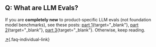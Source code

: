 ## Q: What are LLM Evals?

If you are **completely new** to product-specific LLM evals (not foundation model benchmarks), see these posts: [part 1](https://hamel.dev/evals){target="_blank"}, [part 2](https://hamel.dev/llm-judge/){target="_blank"}, [part 3](https://hamel.dev/field-guide){target="_blank"}.  Otherwise, keep reading.

[↗](/blog/posts/evals-faq/what-are-llm-evals.html){.faq-individual-link}